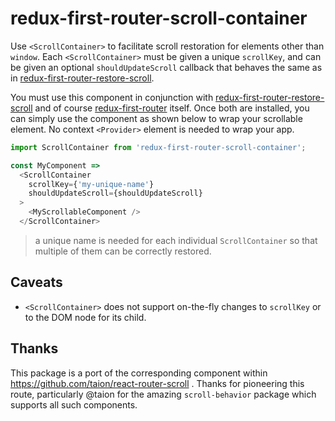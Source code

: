 # redux-first-router-scroll-container

Use `<ScrollContainer>` to facilitate scroll restoration for elements other than `window`. Each `<ScrollContainer>` must be given a unique `scrollKey`, and can be given an optional `shouldUpdateScroll` callback that behaves the same as in [redux-first-router-restore-scroll](https://github.com/faceyspacey/redux-first-router-restore-scroll).

You must use this component in conjunction with [redux-first-router-restore-scroll](https://github.com/faceyspacey/redux-first-router-restore-scroll) and of course [redux-first-router](https://github.com/faceyspacey/redux-first-router) itself. Once both are installed, you can simply use the component as shown below to wrap your scrollable element. No context `<Provider>` element is needed to wrap your app.

```js
import ScrollContainer from 'redux-first-router-scroll-container';

const MyComponent => 
  <ScrollContainer
    scrollKey={'my-unique-name'}
    shouldUpdateScroll={shouldUpdateScroll}
  >
    <MyScrollableComponent />
  </ScrollContainer>
```
> a unique name is needed for each individual `ScrollContainer` so that multiple of them can be correctly restored.


## Caveats
- `<ScrollContainer>` does not support on-the-fly changes to `scrollKey` or to the DOM node for its child.


## Thanks
This package is a port of the corresponding component within https://github.com/taion/react-router-scroll . Thanks for pioneering this route, particularly @taion for the amazing `scroll-behavior` package which supports all such components. 


